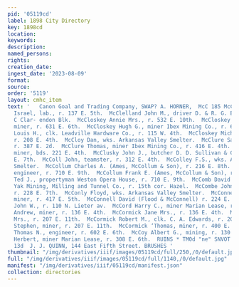 ```yaml
---
pid: '05119cd'
label: 1898 City Directory
key: 1898cd
location: 
keywords: 
description: 
named_persons: 
rights: 
creation_date: 
ingest_date: '2023-08-09'
format: 
source: 
order: '5119'
layout: cmhc_item
text: '   Canon Goal and Trading Company, SWAP? A. HORNER,  McC 185 McC  McChesney
  Israel, lab., r. 137 E. 5th.  McClelland John M., driver D. & R. G. Express, r.
  C Clar- endon Blk.  McCloskey Annie Mrs., r. 532 E. 10th.  McCloskey George J.,
  miner, r. 631 E. 6th.  McCloskey Hugh G., miner Ibex Mining Co., r. 631 E. 6th.  McCloskey
  Louis H., clk. Leadville Hardware Co., r. 115 W. 4th.  McCloskey Michael, miner,
  r. 208 E. 4th.  McCloy Dan, wks. Arkansas Valley Smelter.  McClure Sarah A. Mrs.,
  r. 387 E. 2d.  McClure Thomas, miner Ibex Mining Co., r. 416 E. 4th.  McClure William,
  miner, bds. 221 E. 4th.  McClusky John J., butcher D. D. Sullivan & Co., r. 200
  E. 7th.  McColl John, teamster, r. 312 E. 4th.  McColley F.S., wks. Arkansas Valley
  Smelter.  McCollum Charles A. (Ames, McCollum & Son), r. 216 E. 8th.  McCollum David,
  engineer, r. 710 E. 9th.  McCollum Frank E. (Ames, McCollum & Son), r. 216 E. 8th.  McCollum
  Ted J., propertyman Weston Opera House, r. 710 E. 9th.  McComb David P., blacksmith
  Yak Mining, Milling and Tunnel Co., r. 15th cor. Hazel.  McCombe John L., miner,
  r. 228 E. 7th.  McConly Floyd, wks. Arkansas Valley Smelter.  McConnell Allen J.,
  miner, r. 417 E. 5th.  McConnell David (Flood & McConnell) r. 224 E. 6th.  McConochie
  John W., r. 110 N. Lieter av.  McCord Harry C., miner Marian Lease, r. 332 W. 3d.  McCormick
  Andrew, miner, r. 136 E. 4th.  McCormick Jane Mrs., r. 136 E. 4th.  McCormick Mary
  Mrs., r. 207 E. 11th.  McCormick Robert M., clk. C. A. Edwards, r. 201 E. 3d.  McCormick
  Stephen, miner, r. 207 E. 11th.  McCormick ‘Thomas, miner, r. 400 E. 6th.  McCormick
  Thomas N., engineer, r. 602 E. 6th.  McCoy Albert G., mining, r. 130 W. 8th  McCoy
  Herbert, miner Marian Lease, r. 308 E. 6th.  RUINS * TM0d "ne" SNVOT ONY J1V1S9
  13d  J. J. QUINN, 144 East Fifth Street. BRUSHES '
thumbnail: "/img/derivatives/iiif/images/05119cd/full/250,/0/default.jpg"
full: "/img/derivatives/iiif/images/05119cd/full/1140,/0/default.jpg"
manifest: "/img/derivatives/iiif/05119cd/manifest.json"
collection: directories
---
```


